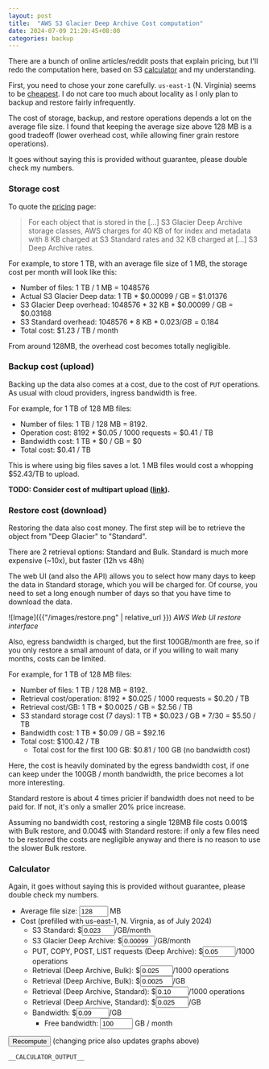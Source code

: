 ```yaml
---
layout: post
title:  "AWS S3 Glacier Deep Archive Cost computation"
date: 2024-07-09 21:20:45+08:00
categories: backup
---
```


There are a bunch of online articles/reddit posts that explain pricing,
but I'll redo the computation here, based on S3 [calculator](https://calculator.aws/#/createCalculator/S3) and my understanding.

First, you need to chose your zone carefully. `us-east-1` (N. Virginia)
seems to be [cheapest](https://aws.amazon.com/s3/pricing/). I do not care
too much about locality as I only plan to backup and restore fairly
infrequently.

The cost of storage, backup, and restore operations depends a lot
on the average file size. I found that keeping the average size above
128 MB is a good tradeoff (lower overhead cost, while allowing finer
grain restore operations).

It goes without saying this is provided without guarantee, please
double check my numbers.

### Storage cost

To quote the [pricing](https://aws.amazon.com/s3/pricing/) page:

> For each object that is stored in the [...] S3 Glacier Deep Archive
> storage classes, AWS charges for 40 KB of for index and metadata
> with 8 KB charged at S3 Standard rates and 32 KB charged at [...]
> S3 Deep Archive rates.

For example, to store 1 TB, with an average file size of 1 MB, the storage cost per month will look like this:

- Number of files: 1 TB / 1 MB = 1048576
- Actual S3 Glacier Deep data: 1 TB * $0.00099 / GB = $1.01376
- S3 Glacier Deep overhead: 1048576 \* 32 KB \* $0.00099 / GB = $0.03168
- S3 Standard overhead: 1048576 \* 8 KB \* $0.023 / GB = 0.184$
- Total cost: $1.23 / TB / month

From around 128MB, the overhead cost becomes totally negligible.

<div><canvas id="storageChart"></canvas></div>

### Backup cost (upload)

Backing up the data also comes at a cost, due to the cost of `PUT`
operations. As usual with cloud providers, ingress bandwidth is free.

For example, for 1 TB of 128 MB files:

- Number of files: 1 TB / 128 MB = 8192.
- Operation cost: 8192 * $0.05 / 1000 requests = $0.41 / TB
- Bandwidth cost: 1 TB * $0 / GB = $0
- Total cost: $0.41 / TB

This is where using big files saves a lot. 1 MB files would cost a
whopping $52.43/TB to upload.

**TODO: Consider cost of multipart upload ([link](https://docs.aws.amazon.com/AmazonS3/latest/userguide/mpuoverview.html)).**

<div><canvas id="backupChart"></canvas></div>

### Restore cost (download)

Restoring the data also cost money. The first step will be to retrieve
the object from "Deep Glacier" to "Standard".

There are 2 retrieval options: Standard and Bulk. Standard is much
more expensive (~10x), but faster (12h vs 48h)

The web UI (and also the API) allows you to select how many days to keep
the data in Standard storage, which you will be charged for. Of course,
you need to set a long enough number of days so that you have time to
download the data.

![Image]({{"/images/restore.png" | relative_url }})
*AWS Web UI restore interface*

Also, egress bandwidth is charged, but the first 100GB/month are free,
so if you only restore a small amount of data, or if you willing to wait
many months, costs can be limited.

For example, for 1 TB of 128 MB files:

- Number of files: 1 TB / 128 MB = 8192.
- Retrieval cost/operation: 8192 * $0.025 / 1000 requests = $0.20 / TB
- Retrieval cost/GB: 1 TB * $0.0025 / GB = $2.56 / TB
- S3 standard storage cost (7 days): 1 TB * $0.023 / GB * 7/30 = $5.50 / TB
- Bandwidth cost: 1 TB * $0.09 / GB = $92.16
- Total cost: $100.42 / TB
  - Total cost for the first 100 GB: $0.81 / 100 GB (no bandwidth cost)

Here, the cost is heavily dominated by the egress bandwidth cost, if one
can keep under the 100GB / month bandwidth, the price becomes a lot more
interesting.

Standard restore is about 4 times pricier if bandwidth does not need to
be paid for. If not, it's only a smaller 20% price increase.

Assuming no bandwidth cost, restoring a single 128MB file costs 0.001$ with
Bulk restore, and 0.004$ with Standard restore: if only a few files need to
be restored the costs are negligible anyway and there is no reason to use the slower Bulk restore.

<div><canvas id="restoreChart"></canvas></div>

### Calculator

Again, it goes without saying this is provided without guarantee, please
double check my numbers.

<script src="https://cdn.jsdelivr.net/npm/chart.js"></script>

<script>
var resultElement;
var charts = [];

document.addEventListener("DOMContentLoaded", function(event){
  var xpath = "//code[contains(text(),'__CALCULATOR_OUTPUT__')]";
  resultElement = document.evaluate(xpath, document, null, XPathResult.FIRST_ORDERED_NODE_TYPE, null).singleNodeValue;
  compute()
})

// Round price to cents
function price(x) {
  if (x > 0.1)
    scale = 100
  else
    scale = 10**(-Math.floor(Math.log10(x))+2)
  return Math.round(x*scale)/scale
}

function compute() {
  filesize = parseFloat(document.getElementById('calc_filesize').value)
  compute2(filesize, true)

  bw_free = parseFloat(document.getElementById('calc_bw_free').value)

  size = [1, 2, 4, 8, 16, 32, 64, 128, 256, 512, 1024, 2048, 4096]
  sizelabels = size.map(x => (x > 1000) ? Math.floor(x / 1024) + " GB" : x + " MB")

  storage_data = []
  upload_data = []
  download1_data = []
  download2_data = []
  download3_data = []
  download4_data = []

  for (i in size) {
    data = compute2(size[i], false)
    storage_data[i] = data[0]
    upload_data[i] = data[1]
    download1_data[i] = data[2]
    download2_data[i] = data[3]
    download3_data[i] = data[4]
    download4_data[i] = data[5]
  }

  for (chart of charts) {
    chart.destroy()
  }
  charts[0] = genChart('storageChart', sizelabels, ['Storage cost $/TB/month'], [storage_data])
  charts[1] = genChart('backupChart', sizelabels, ['Backup cost $/TB'], [upload_data])
  charts[2] = genChart('restoreChart', sizelabels,
      ['Bulk restore cost $/TB', `Bulk restore cost $/TB (< ${bw_free} GB/month)`,
       'Standard restore cost $/TB', `Standard restore cost $/TB (< ${bw_free} GB/month)`
      ],
      [download1_data, download2_data, download3_data, download4_data])
}

function genChart(element, xlabels, label, data) {
  const ctx = document.getElementById(element);
  const colors = [ 'rgb(75, 192, 192)', 'rgb(192, 75, 192)', 'rgb(192, 192, 75)', 'rgb(192, 75, 75)']
  datasets = []
  for (i in label) {
    datasets[i] = {
        label: label[i],
        data: data[i],
        fill: false,
        borderColor: colors[i],
        tension: 0.1
      }
  }
  return new Chart(ctx, {
    type: 'line',
    data: {
      labels: xlabels,
      datasets: datasets
    },
    options: {
        scales: {
            x: { title: { display : true, text: "Average file size" } },
            y: { title: { display : true, text: "USD" } }
        }
    }
  });
}

function compute2(filesize, show) {
  if (show)
    resultElement.innerHTML = 'ERROR'
  s3std = parseFloat(document.getElementById('calc_s3std').value)
  s3deep = parseFloat(document.getElementById('calc_s3deep').value)
  put_op = parseFloat(document.getElementById('calc_put_op').value)
  ret_bulk_op = parseFloat(document.getElementById('calc_ret_bulk_op').value)
  ret_bulk_size = parseFloat(document.getElementById('calc_ret_bulk_size').value)
  ret_std_op = parseFloat(document.getElementById('calc_ret_std_op').value)
  ret_std_size = parseFloat(document.getElementById('calc_ret_std_size').value)
  bw = parseFloat(document.getElementById('calc_bw').value)
  bw_free = parseFloat(document.getElementById('calc_bw_free').value)

  nfiles = 1024*1024 / filesize; //(1TB/MB)
  storage1 = 1024 * s3deep; // 1TB
  storage2 = nfiles * 32 * s3deep/1024/1024;
  storage3 = nfiles * 8 * s3std/1024/1024;
  upload1 = nfiles * put_op / 1000;
  download1 = nfiles * ret_bulk_op / 1000;
  download1s = nfiles * ret_std_op / 1000;
  download2 = 1024 * ret_bulk_size;
  download2s = 1024 * ret_std_size;
  download3 = 1024 * s3std * 7 / 30;
  download4 = 1024 * bw;

  if (show) {
    resultElement.innerHTML = ''
    resultElement.innerHTML += `- Number of files: 1TB / ${filesize} MB = ${nfiles}\n`;
    resultElement.innerHTML += '\nStorage:\n';
    resultElement.innerHTML += `- Actual S3 Glacier Deep data: 1 TB * $${s3deep} / GB = $${price(storage1)} / TB\n`;
    resultElement.innerHTML += `- S3 Glacier Deep overhead: ${nfiles} * 32 KB * $${s3deep} / GB = $${price(storage2)} / TB\n`;
    resultElement.innerHTML += `- S3 Standard overhead: ${nfiles} * 8 KB * $${s3deep} / GB = $${price(storage3)} / TB\n`;
    resultElement.innerHTML += `- Total cost = $${price(storage1+storage2+storage3)} / TB / month\n`;

    resultElement.innerHTML += '\nBackup/upload:\n';
    resultElement.innerHTML += `- Operations: ${nfiles} * $${put_op} / 1000 = $${price(upload1)} / TB\n`;
    resultElement.innerHTML += `- Bandwidth: 1 TB * $0 / GB = $0\n`;
    resultElement.innerHTML += `- Total cost = $${price(upload1)} / TB\n`;

    resultElement.innerHTML += '\nRestore/download:\n';
    resultElement.innerHTML += `- Retrieval operation (bulk): ${nfiles} * $${ret_bulk_op} / 1000 = $${price(download1)} / TB\n`;
    resultElement.innerHTML += `- Retrieval per GB (bulk): 1 TB * $${ret_bulk_size} / GB = $${price(download2)} / TB\n`;
    resultElement.innerHTML += `- S3 standard storage cost (7 days): 1 TB * $${s3std} / GB * 7 / 30 = $${price(download3)} / TB\n`;
    resultElement.innerHTML += `- Bandwidth cost: 1 TB * $${bw} / GB = $${price(download4)} / TB\n`;
    resultElement.innerHTML += `- Total cost = $${price(download1+download2+download3+download4)} / TB\n`;
    resultElement.innerHTML += `  - Total cost for the first ${bw_free} GB = $${price((download1+download2+download3)/1024*bw_free)} / ${bw_free} GB\n`;
  }
  return [storage1+storage2+storage3, upload1,
      download1+download2+download3+download4, download1+download2+download3,
      download1s+download2s+download3+download4, download1s+download2s+download3]
}
</script>

- Average file size: <input id="calc_filesize" size="4" value="128"/> MB
- Cost (prefilled with us-east-1, N. Virgnia, as of July 2024)
  - S3 Standard: $<input id="calc_s3std" size="5" value="0.023"/>/GB/month
  - S3 Glacier Deep Archive: $<input id="calc_s3deep" size="5" value="0.00099"/>/GB/month
  - PUT, COPY, POST, LIST requests (Deep Archive): $<input id="calc_put_op" size="5" value="0.05"/>/1000 operations
  - Retrieval (Deep Archive, Bulk): $<input id="calc_ret_bulk_op" size="5" value="0.025"/>/1000 operations
  - Retrieval (Deep Archive, Bulk): $<input id="calc_ret_bulk_size" size="5" value="0.0025"/>/GB
  - Retrieval (Deep Archive, Standard): $<input id="calc_ret_std_op" size="5" value="0.10"/>/1000 operations
  - Retrieval (Deep Archive, Standard): $<input id="calc_ret_std_size" size="5" value="0.025"/>/GB
  - Bandwidth: $<input id="calc_bw" size="5" value="0.09"/>/GB
    - Free bandwidth: <input id="calc_bw_free" size="5" value="100"/> GB / month

<button type="button" onClick="compute()">Recompute</button>
(changing price also updates graphs above)

```
__CALCULATOR_OUTPUT__
```
